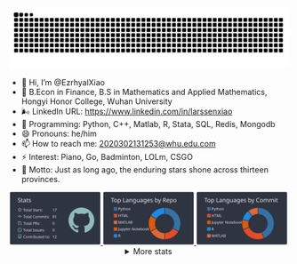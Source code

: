 ![](https://raw.githubusercontent.com/EzrhyalXiao/EzrhyalXiao/refs/heads/output/github-contribution-grid-snake.svg)

- 👋 Hi, I’m @EzrhyalXiao
- 💞️ B.Econ in Finance, B.S in Mathematics and Applied Mathematics, Hongyi Honor College, Wuhan University
- 🌬️ LinkedIn URL: https://www.linkedin.com/in/larssenxiao
- 👀 Programming: Python, C++, Matlab, R, Stata, SQL, Redis, Mongodb
- 😄 Pronouns: he/him
- 📫 How to reach me: 2020302131253@whu.edu.com
- ⚡ Interest: Piano, Go, Badminton, LOLm, CSGO 
- 🌱 Motto: Just as long ago, the enduring stars shone across thirteen provinces.


<div align="center" >
<a  href="https://github.com/EzrhyalXiao">

<img src="https://raw.githubusercontent.com/EzrhyalXiao/profile-summary-cards/master/profile-summary-card-output/nord_dark/3-stats.svg" width="32.5%">
<img src="https://raw.githubusercontent.com/EzrhyalXiao/profile-summary-cards/master/profile-summary-card-output/nord_dark/1-repos-per-language.svg" width="32.5%">
<img src="https://raw.githubusercontent.com/EzrhyalXiao/profile-summary-cards/master/profile-summary-card-output/nord_dark/2-most-commit-language.svg" width="32.5%">

</a>

<details>
  <summary>More stats</summary>
  
<img align="center" src="https://raw.githubusercontent.com/EzrhyalXiao/profile-summary-cards/master/profile-summary-card-output/nord_dark/0-profile-details.svg" >

</details>
